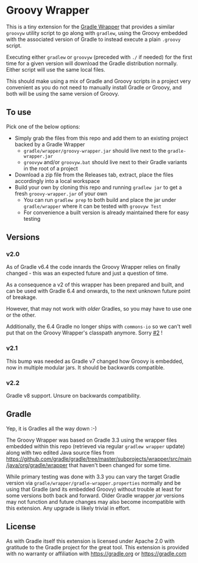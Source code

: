 # Groovy Wrapper

This is a tiny extension for the [Gradle Wrapper](https://docs.gradle.org/current/userguide/gradle_wrapper.html) that provides a similar `groovyw` utility script to go along with `gradlew`, using the Groovy embedded with the associated version of Gradle to instead execute a plain `.groovy` script.

Executing either `gradlew` or `groovyw` (preceded with `./` if needed) for the first time for a given version will download the Gradle distribution normally. Either script will use the same local files.

This should make using a mix of Gradle and Groovy scripts in a project very convenient as you do not need to manually install Gradle *or* Groovy, and both will be using the same version of Groovy.

## To use

Pick one of the below options:

* Simply grab the files from this repo and add them to an existing project backed by a Gradle Wrapper
    * `gradle/wrapper/groovy-wrapper.jar` should live next to the `gradle-wrapper.jar`
    * `groovyw` and/or `groovyw.bat` should live next to their Gradle variants in the root of a project
* Download a zip file from the Releases tab, extract, place the files accordingly into a local workspace
* Build your own by cloning this repo and running `gradlew jar` to get a fresh `groovy-wrapper.jar` of your own
    * You can run `gradlew prep` to both build and place the jar under `gradle/wrapper` where it can be tested with `groovyw Test`
    * For convenience a built version is already maintained there for easy testing

## Versions

### v2.0

As of Gradle v6.4 the code innards the Groovy Wrapper relies on finally changed - this was an expected future and just a question of time.

As a consequence a v2 of this wrapper has been prepared and built, and can be used with Gradle 6.4 and onwards, to the next unknown future point of breakage.

However, that may not work with *older* Gradles, so you may have to use one or the other.

Additionally, the 6.4 Gradle no longer ships with `commons-io` so we can't well put that on the Groovy Wrapper's classpath anymore. Sorry [#2](https://github.com/MovingBlocks/groovy-wrapper/issues/2) !

### v2.1

This bump was needed as Gradle v7 changed how Groovy is embedded, now in multiple modular jars. It should be backwards compatible.

### v2.2

Gradle v8 support. Unsure on backwards compatibility.

## Gradle

Yep, it is Gradles all the way down :-)

The Groovy Wrapper was based on Gradle 3.3 using the wrapper files embedded within this repo (retrieved via regular `gradlew wrapper` update) along with two edited Java source files from https://github.com/gradle/gradle/tree/master/subprojects/wrapper/src/main/java/org/gradle/wrapper that haven't been changed for some time.

While primary testing was done with 3.3 you can vary the target Gradle version via `gradle/wrapper/gradle-wrapper.properties` normally and be using that Gradle (and its embedded Groovy) without trouble at least for some versions both back and forward. Older Gradle wrapper *jar* versions may not function and future changes may also become incompatible with this extension. Any upgrade is likely trivial in effort.

## License

As with Gradle itself this extension is licensed under Apache 2.0 with gratitude to the Gradle project for the great tool. This extension is provided with no warranty or affiliation with https://gradle.org or https://gradle.com
